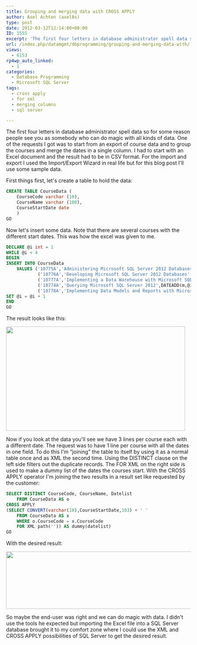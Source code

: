 ```yaml
---
title: Grouping and merging data with CROSS APPLY
author: Axel Achten (axel8s)
type: post
date: 2012-03-12T12:14:00+00:00
ID: 1555
excerpt: 'The first four letters in database administrator spell data so for some reason people see you as somebody who can do magic with all kinds of data. One of the requests I got was to start from an export of course data and to group the courses and merge th&hellip;'
url: /index.php/datamgmt/dbprogramming/grouping-and-merging-data-with/
views:
  - 6153
rp4wp_auto_linked:
  - 1
categories:
  - Database Programming
  - Microsoft SQL Server
tags:
  - cross apply
  - for xml
  - merging columns
  - sql server

---
```

The first four letters in database administrator spell data so for some reason people see you as somebody who can do magic with all kinds of data. One of the requests I got was to start from an export of course data and to group the courses and merge the dates in a single column. I had to start with an Excel document and the result had to be in CSV format. For the import and export I used the Import/Export Wizard in real life but for this blog post I'll use some sample data.
  
First things first, let's create a table to hold the data:

```sql
CREATE TABLE CourseData (
	CourseCode varchar (10),
	CourseName varchar (100),
	CourseStartDate date
	)
GO
```
Now let's insert some data. Note that there are several courses with the different start dates. This was how the excel was given to me.

```sql
DECLARE @i int = 1
WHILE @i < 4
BEGIN
INSERT INTO CourseData
	VALUES ('10775A','Administering Microsoft SQL Server 2012 Databases',DATEADD(m,@i,getdate())),
			('10776A','Developing Microsoft SQL Server 2012 Databases',DATEADD(m,@i,getdate())),
			('10777A','Implementing a Data Warehouse with Microsoft SQL Server 2012 Databases',DATEADD(m,@i,getdate())),
			('10774A','Querying Microsoft SQL Server 2012',DATEADD(m,@i,getdate())),
			('10778A','Implementing Data Models and Reports with Microsoft SQL Server 2012',DATEADD(m,@i,getdate()))
SET @i = @i + 1
END
GO
```
The result looks like this:

<div class="image_block">
  <a href="/wp-content/uploads/blogs/DataMgmt/Axel8s/CrossApply1.png?mtime=1331554009"><img alt="" src="/wp-content/uploads/blogs/DataMgmt/Axel8s/CrossApply1.png?mtime=1331554009" width="488" height="284" /></a>
</div>

Now if you look at the data you'll see we have 3 lines per course each with a different date. The request was to have 1 line per course with all the dates in one field. To do this I'm “joining” the table to itself by using it as a normal table once and as XML the second time. Using the DISTINCT clause on the left side filters out the duplicate records. The FOR XML on the right side is used to make a dummy list of the dates the courses start. With the CROSS APPLY operator I'm joining the two results in a result set like requested by the customer:

```sql
SELECT DISTINCT CourseCode, CourseName, Datelist 
	FROM CourseData AS o
CROSS APPLY
(SELECT CONVERT(varchar(10),CourseStartDate,103) + ' '
	FROM CourseData AS x
	WHERE o.CourseCode = x.CourseCode
	FOR XML path('')) AS dummy(datelist)
GO
```
With the desired result:

<div class="image_block">
  <a href="/wp-content/uploads/blogs/DataMgmt/Axel8s/CrossApply2.png?mtime=1331554024"><img alt="" src="/wp-content/uploads/blogs/DataMgmt/Axel8s/CrossApply2.png?mtime=1331554024" width="594" height="156" /></a>
</div>

So maybe the end-user was right and we can do magic with data. I didn't use the tools he expected but importing the Excel file into a SQL Server database brought it to my comfort zone where I could use the XML and CROSS APPLY possibilities of SQL Server to get the desired result.